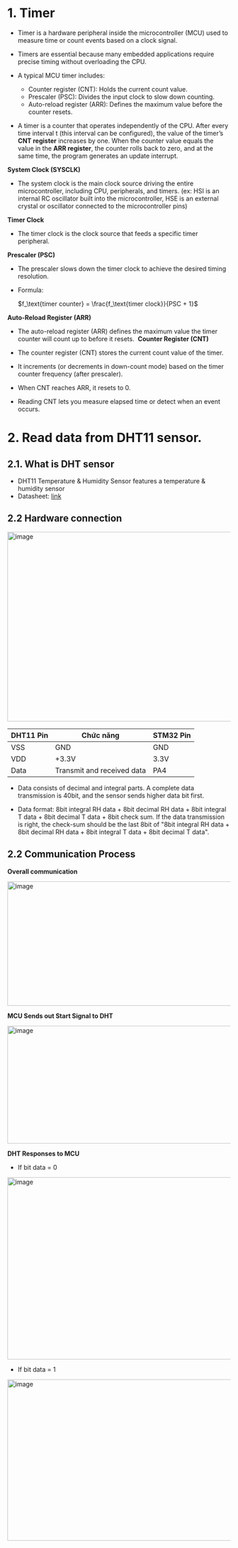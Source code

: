 # 1. Timer

- Timer is a hardware peripheral inside the microcontroller (MCU) used to measure time or count events based on a clock signal. 
- Timers are essential because many embedded applications require precise timing without overloading the CPU.

- A typical MCU timer includes:
  - Counter register (CNT): Holds the current count value.
  - Prescaler (PSC): Divides the input clock to slow down counting.
  - Auto-reload register (ARR): Defines the maximum value before the counter resets.

- A timer is a counter that operates independently of the CPU. After every time interval t (this interval can be configured), the value of the timer’s **CNT register** increases by one. When the counter value equals the value in the **ARR register**, the counter rolls back to zero, and at the same time, the program generates an update interrupt.

**System Clock (SYSCLK)**

- The system clock is the main clock source driving the entire microcontroller, including CPU, peripherals, and timers. (ex: HSI is an internal RC oscillator built into the microcontroller, HSE is an external crystal or oscillator connected to the microcontroller pins)

**Timer Clock**

- The timer clock is the clock source that feeds a specific timer peripheral.

**Prescaler (PSC)**

- The prescaler slows down the timer clock to achieve the desired timing resolution.
- Formula:

    $f_\text{timer counter} = \frac{f_\text{timer clock}}{PSC + 1}$

**Auto-Reload Register (ARR)**

- The auto-reload register (ARR) defines the maximum value the timer counter will count up to before it resets.
	​
**Counter Register (CNT)**

- The counter register (CNT) stores the current count value of the timer.
- It increments (or decrements in down-count mode) based on the timer counter frequency (after prescaler).
- When CNT reaches ARR, it resets to 0.
- Reading CNT lets you measure elapsed time or detect when an event occurs.

# 2. Read data from DHT11 sensor.

## 2.1. What is DHT sensor
- DHT11 Temperature & Humidity Sensor features a temperature & humidity sensor
- Datasheet: [link](https://www.alldatasheet.com/datasheet-pdf/download/2193416/OSEPP/DHT11.html)

## 2.2 Hardware connection

<img width="622" height="427" alt="image" src="https://github.com/user-attachments/assets/780cb42d-1aaf-4bb5-b1b5-dfa74af54700" />

| DHT11 Pin | Chức năng       | STM32 Pin  |
|---------|-----------------|-------------------|
| VSS     | GND             | GND               |
| VDD     | +3.3V           | 3.3V                |
| Data    | Transmit and received data        | PA4 |

- Data consists of decimal and integral parts. A complete data transmission is 40bit, and the
sensor sends higher data bit first.

- Data format: 8bit integral RH data + 8bit decimal RH data + 8bit integral T data + 8bit decimal T
data + 8bit check sum. If the data transmission is right, the check-sum should be the last 8bit of
"8bit integral RH data + 8bit decimal RH data + 8bit integral T data + 8bit decimal T data".

## 2.2 Communication Process

**Overall communication**

<img width="832" height="280" alt="image" src="https://github.com/user-attachments/assets/d00794b4-458e-47e7-8367-7384ce179b84" />

**MCU Sends out Start Signal to DHT**

<img width="760" height="265" alt="image" src="https://github.com/user-attachments/assets/a8d3479b-81f9-4741-92f0-8040b58dc461" />

**DHT Responses to MCU**

- If bit data = 0

<img width="750" height="410" alt="image" src="https://github.com/user-attachments/assets/28a581b1-941c-4f25-ad6f-33836c078c00" />

- If bit data = 1

<img width="755" height="363" alt="image" src="https://github.com/user-attachments/assets/e3913b7f-cb0b-4dd9-a0f0-612ff7feba1f" />

